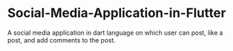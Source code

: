 # Social-Media-Application-in-Flutter
A social media application in dart language on which user can post, like a post, and add comments to the post.
